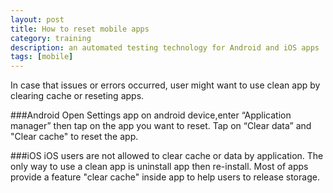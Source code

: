 ```yaml
---
layout: post
title: How to reset mobile apps
category: training
description: an automated testing technology for Android and iOS apps
tags: [mobile]
---
```

In case that issues or errors occurred, user might want to use clean app by clearing cache or reseting apps.<br>

###Android
Open Settings app on android device,enter “Application manager” then tap on the app you want to reset.
Tap on “Clear data” and "Clear cache" to reset the app.

###iOS
iOS users are not allowed to clear cache or data by application. The only way to use a clean app is uninstall app then re-install.
Most of apps provide a feature "clear cache" inside app to help users to release storage.